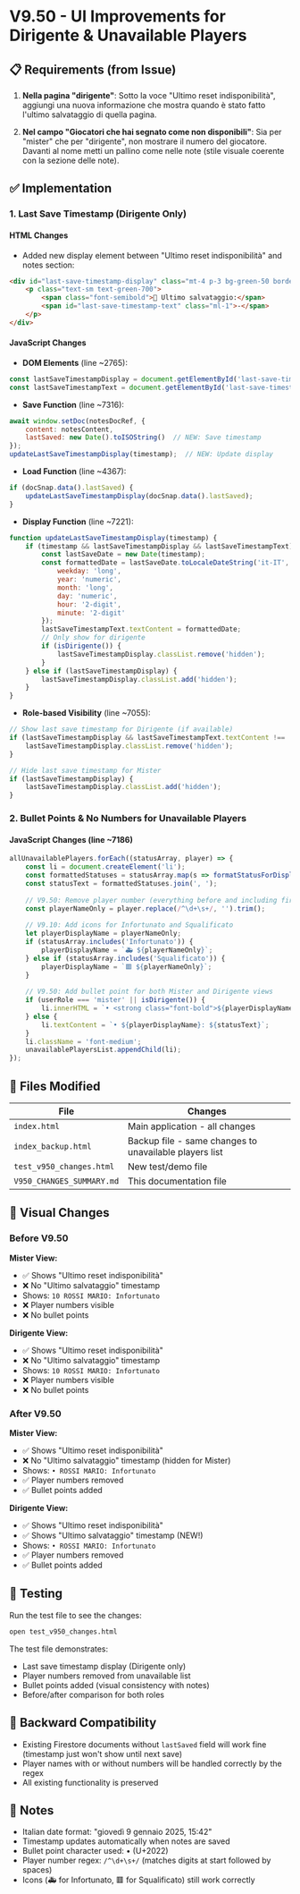# V9.50 - UI Improvements for Dirigente & Unavailable Players

## 📋 Requirements (from Issue)

1. **Nella pagina "dirigente"**: Sotto la voce "Ultimo reset indisponibilità", aggiungi una nuova informazione che mostra quando è stato fatto l'ultimo salvataggio di quella pagina.

2. **Nel campo "Giocatori che hai segnato come non disponibili"**: Sia per "mister" che per "dirigente", non mostrare il numero del giocatore. Davanti al nome metti un pallino come nelle note (stile visuale coerente con la sezione delle note).

## ✅ Implementation

### 1. Last Save Timestamp (Dirigente Only)

#### HTML Changes
- Added new display element between "Ultimo reset indisponibilità" and notes section:
```html
<div id="last-save-timestamp-display" class="mt-4 p-3 bg-green-50 border border-green-200 rounded-lg hidden">
    <p class="text-sm text-green-700">
        <span class="font-semibold">💾 Ultimo salvataggio:</span>
        <span id="last-save-timestamp-text" class="ml-1">-</span>
    </p>
</div>
```

#### JavaScript Changes
- **DOM Elements** (line ~2765):
```javascript
const lastSaveTimestampDisplay = document.getElementById('last-save-timestamp-display');
const lastSaveTimestampText = document.getElementById('last-save-timestamp-text');
```

- **Save Function** (line ~7316):
```javascript
await window.setDoc(notesDocRef, { 
    content: notesContent,
    lastSaved: new Date().toISOString()  // NEW: Save timestamp
});
updateLastSaveTimestampDisplay(timestamp);  // NEW: Update display
```

- **Load Function** (line ~4367):
```javascript
if (docSnap.data().lastSaved) {
    updateLastSaveTimestampDisplay(docSnap.data().lastSaved);
}
```

- **Display Function** (line ~7221):
```javascript
function updateLastSaveTimestampDisplay(timestamp) {
    if (timestamp && lastSaveTimestampDisplay && lastSaveTimestampText) {
        const lastSaveDate = new Date(timestamp);
        const formattedDate = lastSaveDate.toLocaleDateString('it-IT', { 
            weekday: 'long', 
            year: 'numeric', 
            month: 'long', 
            day: 'numeric',
            hour: '2-digit',
            minute: '2-digit'
        });
        lastSaveTimestampText.textContent = formattedDate;
        // Only show for dirigente
        if (isDirigente()) {
            lastSaveTimestampDisplay.classList.remove('hidden');
        }
    } else if (lastSaveTimestampDisplay) {
        lastSaveTimestampDisplay.classList.add('hidden');
    }
}
```

- **Role-based Visibility** (line ~7055):
```javascript
// Show last save timestamp for Dirigente (if available)
if (lastSaveTimestampDisplay && lastSaveTimestampText.textContent !== '-') {
    lastSaveTimestampDisplay.classList.remove('hidden');
}

// Hide last save timestamp for Mister
if (lastSaveTimestampDisplay) {
    lastSaveTimestampDisplay.classList.add('hidden');
}
```

### 2. Bullet Points & No Numbers for Unavailable Players

#### JavaScript Changes (line ~7186)
```javascript
allUnavailablePlayers.forEach((statusArray, player) => {
    const li = document.createElement('li');
    const formattedStatuses = statusArray.map(s => formatStatusForDisplay(s));
    const statusText = formattedStatuses.join(', ');
    
    // V9.50: Remove player number (everything before and including first space after digits)
    const playerNameOnly = player.replace(/^\d+\s+/, '').trim();
    
    // V9.10: Add icons for Infortunato and Squalificato
    let playerDisplayName = playerNameOnly;
    if (statusArray.includes('Infortunato')) {
        playerDisplayName = `🚑 ${playerNameOnly}`;
    } else if (statusArray.includes('Squalificato')) {
        playerDisplayName = `🟥 ${playerNameOnly}`;
    }
    
    // V9.50: Add bullet point for both Mister and Dirigente views
    if (userRole === 'mister' || isDirigente()) {
        li.innerHTML = `• <strong class="font-bold">${playerDisplayName}</strong>: ${statusText}`;
    } else {
        li.textContent = `• ${playerDisplayName}: ${statusText}`;
    }
    li.className = 'font-medium';
    unavailablePlayersList.appendChild(li);
});
```

## 📁 Files Modified

| File | Changes |
|------|---------|
| `index.html` | Main application - all changes |
| `index_backup.html` | Backup file - same changes to unavailable players list |
| `test_v950_changes.html` | New test/demo file |
| `V950_CHANGES_SUMMARY.md` | This documentation file |

## 🎨 Visual Changes

### Before V9.50
**Mister View:**
- ✅ Shows "Ultimo reset indisponibilità"
- ❌ No "Ultimo salvataggio" timestamp
- Shows: `10 ROSSI MARIO: Infortunato`
- ❌ Player numbers visible
- ❌ No bullet points

**Dirigente View:**
- ✅ Shows "Ultimo reset indisponibilità"
- ❌ No "Ultimo salvataggio" timestamp
- Shows: `10 ROSSI MARIO: Infortunato`
- ❌ Player numbers visible
- ❌ No bullet points

### After V9.50
**Mister View:**
- ✅ Shows "Ultimo reset indisponibilità"
- ❌ No "Ultimo salvataggio" timestamp (hidden for Mister)
- Shows: `• ROSSI MARIO: Infortunato`
- ✅ Player numbers removed
- ✅ Bullet points added

**Dirigente View:**
- ✅ Shows "Ultimo reset indisponibilità"
- ✅ Shows "Ultimo salvataggio" timestamp (NEW!)
- Shows: `• ROSSI MARIO: Infortunato`
- ✅ Player numbers removed
- ✅ Bullet points added

## 🧪 Testing

Run the test file to see the changes:
```bash
open test_v950_changes.html
```

The test file demonstrates:
- Last save timestamp display (Dirigente only)
- Player numbers removed from unavailable list
- Bullet points added (visual consistency with notes)
- Before/after comparison for both roles

## 🔄 Backward Compatibility

- Existing Firestore documents without `lastSaved` field will work fine (timestamp just won't show until next save)
- Player names with or without numbers will be handled correctly by the regex
- All existing functionality is preserved

## 📝 Notes

- Italian date format: "giovedì 9 gennaio 2025, 15:42"
- Timestamp updates automatically when notes are saved
- Bullet point character used: • (U+2022)
- Player number regex: `/^\d+\s+/` (matches digits at start followed by spaces)
- Icons (🚑 for Infortunato, 🟥 for Squalificato) still work correctly
